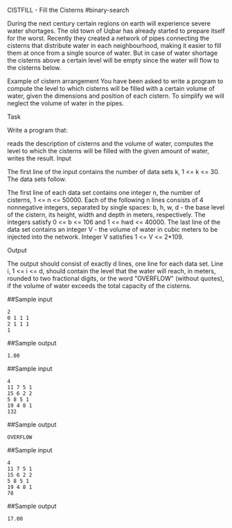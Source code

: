 CISTFILL - Fill the Cisterns
#binary-search

During the next century certain regions on earth will experience severe water shortages. The old town of Uqbar has already started to prepare itself for the worst. Recently they created a network of pipes connecting the cisterns that distribute water in each neighbourhood, making it easier to fill them at once from a single source of water. But in case of water shortage the cisterns above a certain level will be empty since the water will flow to the cisterns below.

Example of cistern arrangement
You have been asked to write a program to compute the level to which cisterns will be filled with a certain volume of water, given the dimensions and position of each cistern. To simplify we will neglect the volume of water in the pipes.

Task

Write a program that:

reads the description of cisterns and the volume of water,
computes the level to which the cisterns will be filled with the given amount of water,
writes the result.
Input

The first line of the input contains the number of data sets k, 1 <= k <= 30. The data sets follow.

The first line of each data set contains one integer n, the number of cisterns, 1 <= n <= 50000. Each of the following n lines consists of 4 nonnegative integers, separated by single spaces: b, h, w, d - the base level of the cistern, its height, width and depth in meters, respectively. The integers satisfy 0 <= b <= 106 and 1 <= h*w*d <= 40000. The last line of the data set contains an integer V - the volume of water in cubic meters to be injected into the network. Integer V satisfies 1 <= V <= 2*109.

Output

The output should consist of exactly d lines, one line for each data set. Line i, 1 <= i <= d, should contain the level that the water will reach, in meters, rounded to two fractional digits, or the word "OVERFLOW" (without quotes), if the volume of water exceeds the total capacity of the cisterns.

##Sample input
```
2
0 1 1 1
2 1 1 1
1
```
##Sample output
```
1.00
```

##Sample input
```
4
11 7 5 1
15 6 2 2
5 8 5 1
19 4 8 1
132
```
##Sample output
```
OVERFLOW
```

##Sample input
```
4
11 7 5 1
15 6 2 2
5 8 5 1
19 4 8 1
78
```
##Sample output
```
17.00
```
